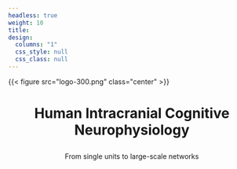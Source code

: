 ```yaml
---
headless: true
weight: 10
title:
design:
  columns: "1"
  css_style: null
  css_class: null
---
```

{{< figure src="logo-300.png" class="center" >}}

# <p align=center> Human Intracranial Cognitive Neurophysiology</p>
<p align=center>From single units to large-scale networks</p>
